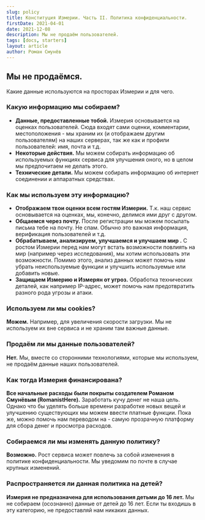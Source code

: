 ```yaml
---
slug: policy
title: Конституция Измерии. Часть II. Политика конфиденциальности.
firstDate: 2021-04-01
date: 2021-12-08
description: Мы не продаём пользователей.
tags: [docs, starters]
layout: article
author: Роман Смунёв
---
```


<script>
    import TextLink from "$lib/components/ui-elements/TextLink.svelte";
    import Summary from "$lib/components/Article/Summary.svelte";
</script>

## Мы не продаёмся.
Какие данные используются на просторах Измерии и для чего.

<Summary
    text="Мы собираем и храним только данные, которые ты предоставляешь нам (плюс некоторые технические вещи) и используем их исключительно внутри сервиса."
/>

### Какую информацию мы собираем?
- **Данные, предоставленные тобой.** Измерия основывается на оценках пользователей. Сюда входят сами оценки, комментарии, местоположения - мы храним их (и отображаем другим пользователям) на наших серверах, так же как и профили пользователей: имя, почта и т.д.
- **Некоторые действия.** Мы можем собирать информацию об используемых функциях сервиса для улучшения оного, но в целом мы предпочитаем не делать этого.
- **Технические детали.** Мы можем собирать информацию об интернет соединении и аппаратных средствах.

### Как мы используем эту информацию?
- **Отображаем твои оценки всем гостям Измерии.** Т.к. наш сервис основывается на оценках, мы, конечно, делимся ими друг с другом.
- **Общаемся через почту.** После регистрации мы можем посылать письма тебе на почту. Не спам. Обычно это важная информация, верификация пользователей и т.д.
- **Обрабатываем, анализируем, улучшаемся и улучшаем мир .** С ростом Измерии перед нам могут встать возможности повлиять на мир (например через исследования), мы хотим использовать эти возможности. Помимо этого, анализ данных может помочь нам убрать неиспользуемые функции и улучшить используемые или добавить новые.
- **Защищаем Измерию и Измерян от угроз.** Обработка технических деталей, как например IP-адрес, может помочь нам предотвратить разного рода угрозы и атаки.

### Используем ли мы cookies?
**Можем.** Например, для увеличения скорости загрузки. Мы не используем их вне сервиса и не храним там важные данные.

### Продаём ли мы данные пользователей?
**Нет.** Мы, вместе со сторонними технологиями, которые мы используем, не продаём данные наших пользователей.

### Как тогда Измерия финансирована?
**Все начальные расходы были покрыты создателем Романом Смунёвым (RomanistHere).** Заработать кучу денег не наша цель. Однако что бы уделять больше времени разработке новых вещей и улучшению существующих мы можем ввести платные функции. Пока же, можно помочь нам переводом на <TextLink href="https://opencollective.com/measureland" blank={true} text="Open Collective" /> - самую прозрачную платформу для сбора денег и просмотра расходов.

### Собираемся ли мы изменять данную политику?
**Возможно.** Рост сервиса может повлечь за собой изменения в политике конфиденциальности. Мы уведомим по почте в случае крупных изменений.

### Распространяется ли данная политика на детей?
**Измерия не предназначена для использования детьми до 16 лет.** Мы не собираем (осознанно) данные от детей до 16 лет. Если ты входишь в эту категорию, не предоставляй нам никаких данных.
